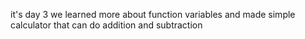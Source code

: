 
it's day 3 we learned more about function variables and made simple calculator that can do addition and subtraction 